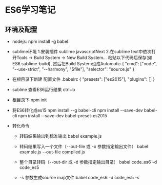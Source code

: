 # ES6学习笔记
## 环境及配置
  * nodejs: npm install -g babel
  
  * sublime环境
    1.安装插件 sublime javascriptNext 
    2.在sublime text中依次打开Tools -> Build System -> New Build System... 粘贴以下代码后保存(如ES6.sublime-build), 然后把Build System设成Automatic
	    {
	        "cmd": ["node", "--use-strict", "--harmony", "$file"],
	        "selector": "source.js"
	    }
  
  * 在根目录下新建 配置文件 .babelrc
	  {
	    "presets": ["es2015"],
	    "plugins": []
	  }

  * sublme 查看ES6运行结果 ctrl+b

  * 根目录下 npm init

  * 将ES6转化成es15
    npm install --g babel-cli
    npm install --save-dev babel-cli
    npm install --save-dev babel-preset-es2015  
      
  * 转化命令
    * 转码结果输出到标准输出
      babel example.js

    * 转码结果写入一个文件（--out-file 或 -o 参数指定输出文件）
      babel example.js --out-file compiled.js 

    * 整个目录转码（--out-dir 或 -d 参数指定输出目录）
      babel code_es6 -d code_es5
    
    * -s 参数生成source map文件
      babel code_es6 -d code_es5 -s
